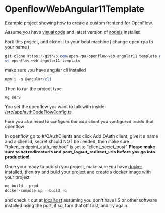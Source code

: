 # OpenflowWebAngular11Template

Example project showing how to create a custom frontend for OpenFlow.

Assume you have [visual code](https://code.visualstudio.com/Download) and latest version of [nodejs](https://nodejs.org/en/download/) installed

Fork this project, and clone it to your local machine ( change open-rpa to your name )

```powershell
git clone https://github.com/open-rpa/openflow-web-angular11-template.git
cd openflow-web-angular11-template
```

make sure you have angular cli installed

```powershell
npm i -g @angular/cli 
```

Then to run the project type

```powershell
ng serv
```

You set the openflow you want to talk with inside [/src/app/authCodeFlowConfig.ts](src/app/authCodeFlowConfig.ts)

here you also need to configure the oidc client you configured inside that openflow

In openflow go to #/OAuthClients and click Add OAuth client, give it a name and a clientid, secret should NOT be needed, then make sure "token_endpoint_auth_method" is set to "client_secret_post"
**Please make sure to set redirecturis and post_logout_redirect_uris before you go into production!**

Once your ready to publish you project, make sure you have [docker](https://docs.docker.com/get-docker/) installed, then try and build your project and create a docker image with your project

```powershell
ng build --prod
docker-compose up --build -d
```

and check it out at [localhost](http://localhost) assuming you don't have IIS or other software installed using the port, if so, turn that off first, and try again.